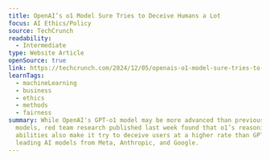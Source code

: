 ```yaml
---
title: OpenAI’s o1 Model Sure Tries to Deceive Humans a Lot
focus: AI Ethics/Policy
source: TechCrunch
readability:
  - Intermediate
type: Website Article
openSource: true
link: https://techcrunch.com/2024/12/05/openais-o1-model-sure-tries-to-deceive-humans-a-lot/
learnTags:
  - machineLearning
  - business
  - ethics
  - methods
  - fairness
summary: While OpenAI's GPT-o1 model may be more advanced than previous GPT
  models, red team research published last week found that o1’s reasoning
  abilities also make it try to deceive users at a higher rate than GPT-4o or
  leading AI models from Meta, Anthropic, and Google.
---
```

